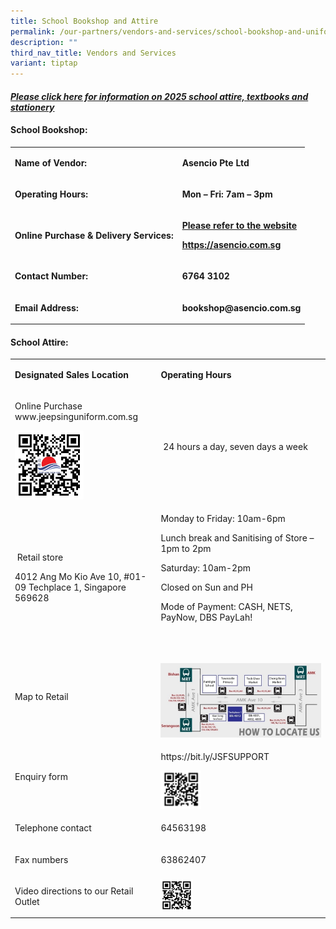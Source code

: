 ```yaml
---
title: School Bookshop and Attire
permalink: /our-partners/vendors-and-services/school-bookshop-and-uniform/
description: ""
third_nav_title: Vendors and Services
variant: tiptap
---
```

<p></p>
<h4><strong><em><a href="https://sites.google.com/moe.edu.sg/parentssupportwithwoodgrovesec/2025-prep" rel="noopener nofollow" target="_blank">Please click here for information on 2025 school attire, textbooks and stationery</a></em></strong></h4>
<h4><strong>School Bookshop:</strong></h4>
<table style="minWidth: 50px">
<colgroup>
<col>
<col>
</colgroup>
<tbody>
<tr>
<td rowspan="1" colspan="1">
<p><strong>Name of Vendor:</strong>
</p>
</td>
<td rowspan="1" colspan="1">
<p><strong>Asencio Pte Ltd</strong>
</p>
</td>
</tr>
<tr>
<td rowspan="1" colspan="1">
<p><strong>Operating Hours:</strong>
</p>
</td>
<td rowspan="1" colspan="1">
<p><strong>Mon – Fri: 7am – 3pm</strong>
</p>
</td>
</tr>
<tr>
<td rowspan="1" colspan="1">
<p><strong>Online Purchase &amp; Delivery Services:</strong>
</p>
</td>
<td rowspan="1" colspan="1">
<p><strong><u>Please refer to the website</u></strong>
</p>
<p><strong><a href="https://asencio.com.sg" rel="noopener noreferrer nofollow" target="_blank">https://asencio.com.sg</a></strong>
</p>
</td>
</tr>
<tr>
<td rowspan="1" colspan="1">
<p><strong>Contact Number:</strong>
</p>
</td>
<td rowspan="1" colspan="1">
<p><strong>6764 3102</strong>
</p>
</td>
</tr>
<tr>
<td rowspan="1" colspan="1">
<p><strong>Email Address:</strong>
</p>
</td>
<td rowspan="1" colspan="1">
<p><strong><a rel="noopener noreferrer nofollow" target="_blank">bookshop@asencio.com.sg</a></strong>
</p>
</td>
</tr>
</tbody>
</table>
<h4><strong>School Attire:</strong></h4>
<p></p>
<table style="minWidth: 50px">
<colgroup>
<col>
<col>
</colgroup>
<tbody>
<tr>
<td rowspan="1" colspan="1">
<p><strong>Designated Sales Location</strong>
</p>
</td>
<td rowspan="1" colspan="1">
<p><strong>Operating Hours</strong>
</p>
</td>
</tr>
<tr>
<td rowspan="1" colspan="1">
<p>Online Purchase <a rel="noopener noreferrer nofollow" target="_blank">www.jeepsinguniform.com.sg</a>
</p>
<p></p>
<div class="isomer-image-wrapper">
<img style="width: 50%;" height="auto" width="100%" alt="" src="/images/Jeep_Sing.png">
</div>
</td>
<td rowspan="1" colspan="1">
<p>&nbsp;24 hours a day, seven days a week</p>
</td>
</tr>
<tr>
<td rowspan="1" colspan="1">
<p>&nbsp;Retail store</p>
<p>4012 Ang Mo Kio Ave 10, #01-09 Techplace 1, Singapore 569628</p>
</td>
<td rowspan="1" colspan="1">
<p>Monday to Friday: 10am-6pm</p>
<p>Lunch break and Sanitising of Store – 1pm to 2pm&nbsp;&nbsp;&nbsp;&nbsp;&nbsp;&nbsp;&nbsp;&nbsp;&nbsp;&nbsp;&nbsp;&nbsp;&nbsp;&nbsp;&nbsp;&nbsp;&nbsp;&nbsp;&nbsp;&nbsp;&nbsp;&nbsp;&nbsp;&nbsp;&nbsp;&nbsp;&nbsp;&nbsp;&nbsp;&nbsp;&nbsp;&nbsp;&nbsp;
&nbsp;</p>
<p>Saturday: 10am-2pm</p>
<p>Closed on Sun and PH</p>
<p>Mode of Payment: CASH, NETS, PayNow, DBS PayLah!</p>
<p>&nbsp;</p>
</td>
</tr>
<tr>
<td rowspan="1" colspan="1">
<p>Map to Retail</p>
</td>
<td rowspan="1" colspan="1">
<p></p>
<div class="isomer-image-wrapper">
<img style="width: 100%;" height="auto" width="100%" alt="" src="/images/Map_2.jpg">
</div>
</td>
</tr>
<tr>
<td rowspan="1" colspan="1">
<p>Enquiry form</p>
</td>
<td rowspan="1" colspan="1">
<p><a rel="noopener noreferrer nofollow" target="_blank">https://bit.ly/JSFSUPPORT</a>&nbsp;&nbsp;</p>
<div class="isomer-image-wrapper">
<img style="width: 25%;" height="auto" width="100%" alt="" src="/images/Enquiry_form.png">
</div>
</td>
</tr>
<tr>
<td rowspan="1" colspan="1">
<p>Telephone contact</p>
</td>
<td rowspan="1" colspan="1">
<p>64563198</p>
</td>
</tr>
<tr>
<td rowspan="1" colspan="1">
<p>Fax numbers</p>
</td>
<td rowspan="1" colspan="1">
<p>63862407</p>
</td>
</tr>
<tr>
<td rowspan="1" colspan="1">
<p>Video directions to our Retail Outlet</p>
</td>
<td rowspan="1" colspan="1">
<div class="isomer-image-wrapper">
<img style="width: 20%;" height="auto" width="100%" alt="" src="/images/Video_Direction.png">
</div>
</td>
</tr>
</tbody>
</table>
<p></p>